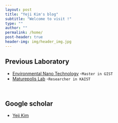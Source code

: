 ```yaml
---
layout: post
title: "Yeji Kim's blog"
subtitle: "Welcome to visit !"
type: ""
author: ""
permalink: /home/
post-header: true
header-img: img/header_img.jpg
---
```


## Previous Laboratory

- [Environmental Nano Technology](https://enl.gist.ac.kr/enl/) -`Master in GIST` 
- [Maturepolis Lab](https://maturepolis.com/) -`Researcher in KAIST`

<br />

## Google scholar

- [Yeji Kim](https://scholar.google.com/citations?user=GtDE7SIAAAAJ&hl=en)

<br />
